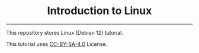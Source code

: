 <div align="center">

# Introduction to Linux
<hr>

</div>

This repository stores Linux (Debian 12) tutorial.

This tutorial uses [CC-BY-SA-4.0](https://creativecommons.org/licenses/by-sa/4.0/) License.
